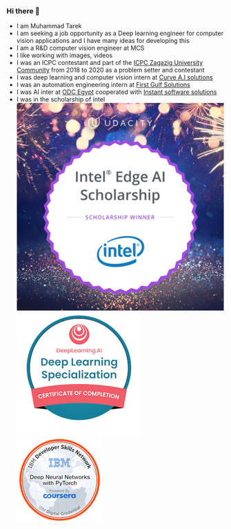 ### Hi there 👋
- I am Muhammad Tarek
- I am seeking a job opportunity as a Deep learning engineer for computer vision applications and I have many ideas for developing this
- I am a R&D computer vision engineer at MCS
- I like working with images, videos 
- I was an ICPC contestant and part of the [ICPC Zagazig University Community](https://www.linkedin.com/company/acmzu/) from 2018 to 2020 as a problem setter and contestant
- I was deep learning and computer vision intern at [Curve A.I solutions](https://curveaisolutions.com/)
- I was an automation engineering intern at [First Gulf Solutions](https://www.firstgulfsolutions.com/)
- I was AI inter at [ODC Egypt](https://www.linkedin.com/company/orange-digital-center-egypt/) cooperated with [Instant software solutions](https://www.linkedin.com/company/instantsoftwaresolution/) 
- I was in the scholarship of intel
 ![Intel Scholarship](Intel-Scholarship%2B2020%402x.jpg)
 ![Deep learning specialization badge from Coursera](deep-learning-specialization.png)![Deep Neural Networks with PyTorch badge from IBM](deep-neural-networks-with-pytorch.png)
